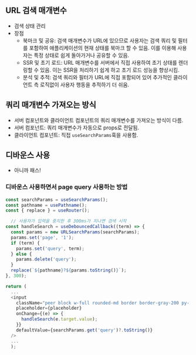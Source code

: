 ## URL 검색 매개변수

- 검색 상태 관리
- 장점
  - 북마크 및 공유: 검색 매개변수가 URL에 있으므로 사용자는 검색 쿼리 및 필터를 포함하여 애플리케이션의 현재 상태를 북마크 할 수 있음. 이를 이용해 사용자는 특정 상태로 쉽게 돌아가거나 공유할 수 있음.
  - SSR 및 초기 로드: URL 매개변수를 서버에서 직접 사용하여 초기 상태를 렌더링할 수 있음. 이는 SSR을 처리하기 쉽게 하고 초기 로드 성능을 향상시킴.
  - 분석 및 추적: 검색 쿼리와 필터가 URL에 직접 포함되어 있어 추가적인 클라이언트 측 로직없이 사용자 행동을 추적하기 더 쉬움.

## 쿼리 매개변수 가져오는 방식

- 서버 컴포넌트와 클라이언트 컴포넌트의 쿼리 매개변수를 가져오는 방식이 다름.
- 서버 컴포넌트: 쿼리 매개변수가 자동으로 props로 전달됨.
- 클라이언트 컴포넌트: 직접 `useSearchParams`훅을 사용함.

## 디바운스 사용

- 아니까 패스!

### 디바운스 사용하면서 page query 사용하는 방법

```ts
const searchParams = useSearchParams();
const pathname = usePathname();
const { replace } = useRouter();

  // 사용자가 입력을 중지한 후 300ms가 지나면 검색 시작
const handleSearch = useDebouncedCallback((term) => {
  const params = new URLSearchParams(searchParams);
  params.set('page', '1');
  if (term) {
    params.set('query', term);
  } else {
    params.delete('query');
  }
  replace(`${pathname}?${params.toString()}`);
}, 300);

return (
  ...
  <input
    className="peer block w-full rounded-md border border-gray-200 py-[9px] pl-10 text-sm outline-2 placeholder:text-gray-500"
    placeholder={placeholder}
    onChange={(e) => {
      handleSearch(e.target.value);
    }}
    defaultValue={searchParams.get('query')?.toString()}
  />
  ...
  );
```
